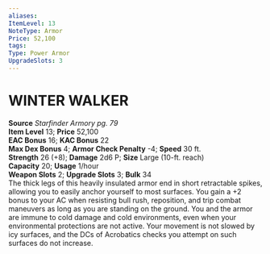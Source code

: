 ```yaml
---
aliases: 
ItemLevel: 13
NoteType: Armor
Price: 52,100 
tags: 
Type: Power Armor
UpgradeSlots: 3
---
```

# WINTER WALKER
**Source** _Starfinder Armory pg. 79_  
**Item Level** 13; **Price** 52,100  
**EAC Bonus** 16; **KAC Bonus** 22  
**Max Dex Bonus** 4; **Armor Check Penalty** -4; **Speed** 30 ft.  
**Strength** 26 (+8); **Damage** 2d6 P; **Size** Large (10-ft. reach)  
**Capacity** 20; **Usage** 1/hour  
**Weapon Slots** 2; **Upgrade Slots** 3; **Bulk** 34  
The thick legs of this heavily insulated armor end in short retractable spikes, allowing you to easily anchor yourself to most surfaces. You gain a +2 bonus to your AC when resisting bull rush, reposition, and trip combat maneuvers as long as you are standing on the ground. You and the armor are immune to cold damage and cold environments, even when your environmental protections are not active. Your movement is not slowed by icy surfaces, and the DCs of Acrobatics checks you attempt on such surfaces do not increase.